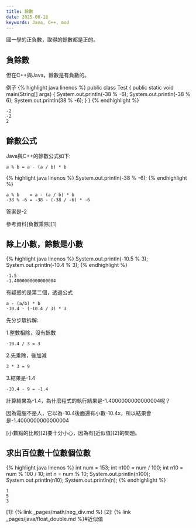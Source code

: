 ```yaml
---
title: 餘數
date: 2025-06-18
keywords: Java, C++, mod
---
```

國一學的正負數，取得的餘數都是正的。

## 負餘數
但在C++與Java，餘數是有負數的。

例子
{% highlight java linenos %}
public class Test {
  public static void main(String[] args) {
    System.out.println(-38 % -6);
    System.out.println(-38 % 6);
    System.out.println(38 % -6);
  }
}
{% endhighlight %}
```
-2
-2
2
```

## 餘數公式
Java與C++的餘數公式如下:
```
a % b = a - (a / b) * b
```

{% highlight java linenos %}
System.out.println(-38 % -6);
{% endhighlight %}
```
a % b    = a - (a / b) * b
-38 % -6 = -38 - (-38 / -6) * -6
```
答案是-2

參考資料[負數乘除][1]

## 除上小數，餘數是小數
{% highlight java linenos %}
System.out.println(-10.5 % 3);
System.out.println(-10.4 % 3);
{% endhighlight %}
```
-1.5
-1.4000000000000004
```

有疑惑的是第二個，透過公式
```
a - (a/b) * b
-10.4 - (-10.4 / 3) * 3
```

先分步驟拆解:

1.整數相除，沒有餘數
```
-10.4 / 3 = 3
```
2.先乘除，後加減
```
3 * 3 = 9
```
3.結果是-1.4
```
-10.4 - 9 = -1.4
```

計算結果為-1.4，為什麼程式的執行結果是-1.4000000000000004呢？

因為電腦不是人，它以為-10.4後面還有小數-10.4x，所以結果會是-1.4000000000000004

[小數點的比較][2]要十分小心，因為有[近似值][2]的問題。

## 求出百位數十位數個位數
{% highlight java linenos %}
int num = 153;
int n100 = num / 100;
int n10 = num % 100 / 10;
int n = num % 10;
System.out.println(n100);
System.out.println(n10);
System.out.println(n);
{% endhighlight %}
```
1
5
3
```


[1]: {% link _pages/math/neg_div.md %}
[2]: {% link _pages/java/float_double.md %}#近似值
